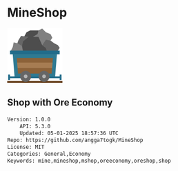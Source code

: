 # MineShop
<img src="https://raw.githubusercontent.com/angga7togk/MineShop/b856e77e8673847304e4b39ccd2ece4191620541/icon.png" width="128" height="128" />

## Shop with Ore Economy
```properties
Version: 1.0.0
    API: 5.3.0
    Updated: 05-01-2025 18:57:36 UTC
Repo: https://github.com/angga7togk/MineShop
License: MIT
Categories: General,Economy
Keywords: mine,mineshop,mshop,oreeconomy,oreshop,shop
```